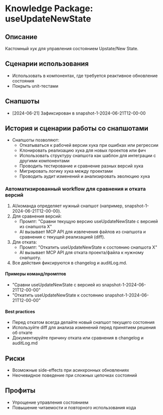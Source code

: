 # Knowledge Package: useUpdateNewState

## Описание
Кастомный хук для управления состоянием Upstate/New State.

## Сценарии использования
- Использовать в компонентах, где требуется реактивное обновление состояния
- Покрыть unit-тестами

## Снапшоты
- [2024-06-21] Зафиксирован в snapshot-1-2024-06-21T12-00-00

## История и сценарии работы со снапшотами
- Снапшоты позволяют:
  - Откатываться к рабочей версии хука при ошибках или регрессии
  - Клонировать реализацию хука для новых проектов или фич
  - Использовать структуру снапшота как шаблон для интеграции с другими компонентами
  - Проводить тестирование и сравнение разных версий хука
  - Мигрировать логику хука между проектами
  - Проводить аудит изменений и анализировать эволюцию хука

### Автоматизированный workflow для сравнения и отката версий
1. AI/команда определяет нужный снапшот (например, snapshot-1-2024-06-21T12-00-00).
2. Для сравнения версий:
   - Промпт: "Сравни текущую версию useUpdateNewState с версией из снапшота X"
   - AI вызывает MCP API для извлечения файлов из снапшота и сравнения с текущей реализацией (diff).
3. Для отката:
   - Промпт: "Откатить useUpdateNewState к состоянию снапшота X"
   - AI вызывает MCP API для отката проекта/файла к нужному снапшоту.
4. Все действия фиксируются в changelog и auditLog.md.

#### Примеры команд/промптов
- "Сравни useUpdateNewState с версией из snapshot-1-2024-06-21T12-00-00"
- "Откатить useUpdateNewState к состоянию snapshot-1-2024-06-21T12-00-00"

#### Best practices
- Перед откатом всегда делайте новый снапшот текущего состояния
- Используйте diff для анализа изменений перед принятием решения об откате
- Документируйте причину отката или сравнения в changelog и auditLog.md

## Риски
- Возможные side-effects при асинхронных обновлениях
- Неочевидное поведение при сложных цепочках состояний

## Профиты
- Упрощение управления состоянием
- Повышение читаемости и повторного использования кода 